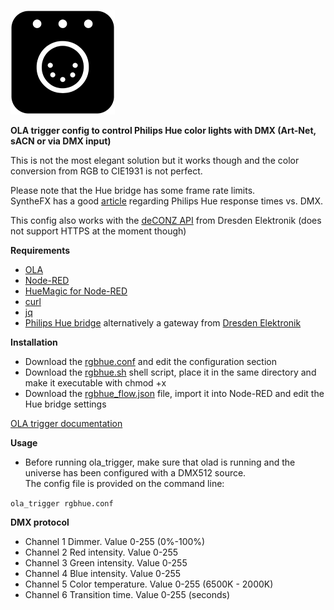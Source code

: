 ![DMX-Hue](https://raw.githubusercontent.com/gobo-ws/ola-trigger-hue-dmx/master/dmx-hue.png)

**OLA trigger config to control Philips Hue color lights with DMX (Art-Net, sACN or via DMX input)**

This is not the most elegant solution but it works though and the color conversion from RGB to CIE1931 is not perfect.  

Please note that the Hue bridge has some frame rate limits.  
SyntheFX has a good [article](https://support.synthe-fx.com/hc/en-us/articles/360034583252-Philips-Hue-Response-Times-vs-DMX) regarding Philips Hue response times vs. DMX.

This config also works with the [deCONZ API](https://dresden-elektronik.github.io/deconz-rest-doc/) from Dresden Elektronik (does not support HTTPS at the moment though)

**Requirements**

* [OLA](https://www.openlighting.org/ola/)
* [Node-RED](https://nodered.org/)
* [HueMagic for Node-RED](https://github.com/Foddy/node-red-contrib-huemagic)
* [curl](https://curl.haxx.se/)
* [jq](https://stedolan.github.io/jq/)
* [Philips Hue bridge](https://www2.meethue.com) alternatively a gateway from [Dresden Elektronik](https://www.dresden-elektronik.de/funktechnik/solutions/wireless-light-control/gateways/?L=1)

**Installation**
  
* Download the [rgbhue.conf](rgbhue.conf) and edit the configuration section
* Download the [rgbhue.sh](rgbhue.sh) shell script, place it in the same directory and make it executable with chmod +x
* Download the [rgbhue_flow.json](rgbhue_flow.json) file, import it into Node-RED and edit the Hue bridge settings

[OLA trigger documentation](https://www.openlighting.org/ola/advanced-topics/ola-dmx-trigger/)

**Usage** 

* Before running ola_trigger, make sure that olad is running and the universe has been configured with a DMX512 source.  
The config file is provided on the command line:

`ola_trigger rgbhue.conf`

**DMX protocol** 

* Channel 1 Dimmer. Value 0-255 (0%-100%)
* Channel 2 Red intensity. Value 0-255
* Channel 3 Green intensity. Value 0-255
* Channel 4 Blue intensity. Value 0-255
* Channel 5 Color temperature. Value 0-255 (6500K - 2000K)
* Channel 6 Transition time. Value 0-255 (seconds)
